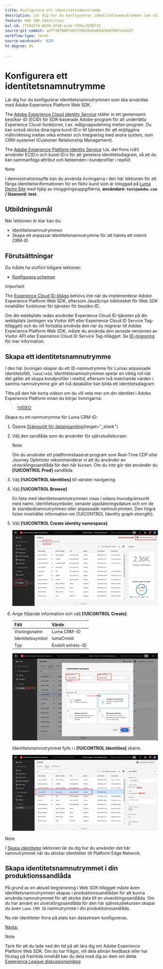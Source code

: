 ```yaml
---
title: Konfigurera ett identitetsnamnutrymme
description: Lär dig hur du konfigurerar identitetsnamnutrymmen som ska användas med Adobe Experience Platform Web SDK. Den här lektionen ingår i självstudiekursen Implementera Adobe Experience Cloud med Web SDK.
feature: Web SDK,Identities
exl-id: 7719dff4-6b30-4fa0-acae-7491c3208f15
source-git-commit: aeff30f808fd65370b58eba69d24e658474a92d7
workflow-type: tm+mt
source-wordcount: '629'
ht-degree: 0%

---
```


# Konfigurera ett identitetsnamnutrymme

Lär dig hur du konfigurerar identitetsnamnutrymmen som ska användas med Adobe Experience Platform Web SDK.

The [Adobe Experience Cloud Identity Service](https://experienceleague.adobe.com/en/docs/id-service/using/home) ställer in ett gemensamt besökar-ID (ECID) för SDK-baserade Adobe-program för att underlätta Experience Cloud-funktioner, t.ex. målgruppsdelning mellan program. Du kan också skicka dina egna kund-ID:n till tjänsten för att möjliggöra målinriktning mellan olika enheter och integrering med andra system, som CRM-systemet (Customer Relationship Management).

The [Adobe Experience Platform Identity Service](https://experienceleague.adobe.com/en/docs/experience-platform/identity/home) (Ja, det finns två!) använder ECID:n och kund-ID:n för att generera identitetsdiagram, så att du kan sammanfoga attribut och beteenden i kundprofiler i realtid.

>[!NOTE]
>
> I demonstrationssyfte kan du använda övningarna i den här lektionen för att fånga identitetsinformationen för en fiktiv kund som är inloggad på [Luma Demo Site](https://luma.enablementadobe.com/content/luma/us/en.html) med hjälp av inloggningsuppgifterna, **användare: `test@adobe.com` / lösenord: test**.

## Utbildningsmål

När lektionen är klar kan du:

* Identitetsnamnutrymmen
* Skapa ett anpassat identitetsnamnutrymme för att hämta ett internt CRM-ID


## Förutsättningar

Du måste ha slutfört tidigare lektioner:

* [Konfigurera scheman](configure-schemas.md)

>[!IMPORTANT]
>
>The [Experience Cloud ID-tillägg](https://exchange.adobe.com/experiencecloud.details.100160.adobe-experience-cloud-id-launch-extension.html) behövs inte när du implementerar Adobe Experience Platform Web SDK, eftersom JavaScript-biblioteket för Web SDK innehåller funktioner för tjänsten för besöks-ID.
>
> Om din webbplats redan använder Experience Cloud ID-tjänsten på din webbplats (antingen via Visitor API eller Experience Cloud ID Service Tag-tillägget) och du vill fortsätta använda den när du migrerar till Adobe Experience Platform Web SDK, måste du använda den senaste versionen av Visitor API eller Experience Cloud ID Service Tag-tillägget. Se [ID-migrering](https://experienceleague.adobe.com/en/docs/experience-platform/edge/identity/overview) för mer information.

## Skapa ett identitetsnamnutrymme

I den här övningen skapar du ett ID-namnutrymme för Lumas anpassade identitetsfält, `lumaCrmId`. Identitetsnamnutrymmen spelar en viktig roll när det gäller att skapa kundprofiler i realtid, eftersom två matchande värden i samma namnutrymme gör att två datakällor kan bilda ett identitetsdiagram.

Titta på den här korta videon om du vill veta mer om din identitet i Adobe Experience Platform innan du börjar övningarna:

>[!VIDEO](https://video.tv.adobe.com/v/27841?learn=on)

Skapa nu ett namnutrymme för Luma CRM-ID:

1. Öppna [Gränssnitt för datainsamling](https://launch.adobe.com/){target="_blank"}
1. Välj den sandlåda som du använder för självstudiekursen

   >[!NOTE]
   >
   >Om du använder ett plattformsbaserat program som Real-Time CDP eller Journey Optimizer rekommenderar vi att du använder en utvecklingssandlåda för den här kursen. Om du inte gör det använder du **[!UICONTROL Prod]** sandlåda.

1. Välj **[!UICONTROL Identities]** till vänster navigering
1. Välj **[!UICONTROL Browse]**

   En lista med identitetsnamnutrymmen visas i sidans huvudgränssnitt med namn, identitetssymboler, senaste uppdateringsdatum och om de är standardnamnutrymmen eller anpassade namnutrymmen. Den högra listen innehåller information om [!UICONTROL Identity graph strength].

1. Välj **[!UICONTROL Create identity namespace]**

   ![Visa identiteter](assets/configure-identities-screen.png)

1. Ange följande information och välj **[!UICONTROL Create]**.

   | Fält | Värde |
   |---------------|-----------|
   | Visningsnamn | Luma CRM-ID |
   | Identitetssymbol | lumaCrmId |
   | Typ | Enskilt enhets-ID |


   ![Skapa namnutrymmen](assets/identities-create-namespace.png)


   Identitetsnamnutrymmet fylls i i **[!UICONTROL Identities]** skärm.

   ![Skapa namnutrymmen](assets/configure-identities-namespace-lumaCrmId.png)


>[!NOTE]
>
> I [Skapa identiteter](create-identities.md) lektionen lär du dig hur du använder det här namnutrymmet när du skickar identiteter till Platform Edge Network.

## Skapa identitetsnamnutrymmet i din produktionssandlåda

På grund av en aktuell begränsning i Web SDK-tillägget måste även identitetsnamnutrymmen skapas i produktionssandlådan för att kunna använda namnutrymmet för att skicka data till en utvecklingssandlåda. Om du har använt en utvecklingssandlåda för den här självstudiekursen skapar du även `Luma CRM ID` namnutrymme i din produktionssandlåda.

Nu när identiteter finns på plats kan datastream konfigureras.

[Nästa: ](configure-datastream.md)

>[!NOTE]
>
>Tack för att du lade ned din tid på att lära dig om Adobe Experience Platform Web SDK. Om du har frågor, vill dela allmän feedback eller har förslag på framtida innehåll kan du dela med dig av dem om detta [Experience League diskussionsinlägg](https://experienceleaguecommunities.adobe.com/t5/adobe-experience-platform-launch/tutorial-discussion-implement-adobe-experience-cloud-with-web/td-p/444996)
